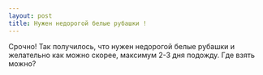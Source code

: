 ```yaml
---
layout: post 
title: Нужен недорогой белые рубашки ! 
--- 
```

Срочно! Так получилось, что нужен недорогой белые рубашки и желательно как можно скорее, максимум 2-3 дня подожду. Где взять можно?